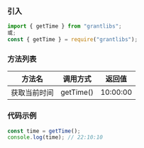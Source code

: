 ### 引入

```js
import { getTime } from "grantlibs";
或;
const { getTime } = require("grantlibs");
```

### 方法列表

| 方法名       | 调用方式  | 返回值   |
| ------------ | --------- | -------- |
| 获取当前时间 | getTime() | 10:00:00 |

### 代码示例

```js
const time = getTime();
console.log(time); // 22:10:10
```
